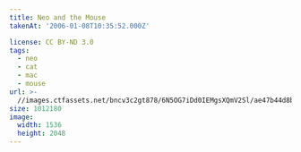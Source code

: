 ```yaml
---
title: Neo and the Mouse
takenAt: '2006-01-08T10:35:52.000Z'

license: CC BY-ND 3.0
tags:
  - neo
  - cat
  - mac
  - mouse
url: >-
  //images.ctfassets.net/bncv3c2gt878/6N5OG7iDd0IEMgsXQmV2Sl/ae47b44d8bb69e6464a5f11ecd18073e/neo-and-the-mouse_4340036237_o
size: 1012180
image:
  width: 1536
  height: 2048
---
```

